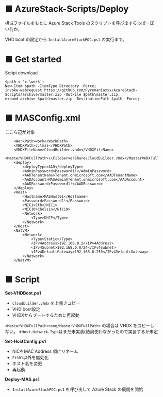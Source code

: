 # ■ AzureStack-Scripts/Deploy

構成ファイルをもとに Azure Stack Tools のスクリプトを呼び出すらっぱーぽい何か。

VHD boot の設定から `InstallAzureStackPOC.ps1` の実行まで。

# ■ Get started

Script download

```download-script
$path = 'c:\work';
New-Item $path -ItemType Directory -Force;
invoke-webrequest https://github.com/Pyromaniaxxx/AzureStack-Scripts/archive/master.zip -OutFile $path\master.zip;
expand-archive $path\master.zip -DestinationPath $path -Force;
```

# ■ MASConfig.xml

ここら辺が対象

```Config
    <WorkPath>work</WorkPath>
    <VHDXPath>c:\mas</VHDXPath>
    <VHDXFileName>CloudBuilder.vhdx</VHDXFileName>
    <MasterVHDXFullPath>\\FileServerShare\CloudBuilder.vhdx</MasterVHDXFullPath>
    <deploy>
        <deployType>AAD</deployType>
        <AdminPassword>Password1!</AdminPassword>
        <AADTenantName>Tenant.onmicrosoft.com</AADTenantName>
        <AADAccount>MASAdmin@Tenant.onmicrosoft.com</AADAccount>
        <AADPassword>Password1!</AADPassword>
    </deploy>
    <Host>
        <Hostname>MASHost01</Hostname>
        <Password>Password1!</Password>
        <NIC1>Eth</NIC1>
        <NIC10>Chelsio</NIC10>
        <Network>
            <Type>DHCP</Type>
        </Network>
    </Host>
    <NatVM>
        <Network>
            <Type>Static</Type>
            <IPv4Address>192.168.0.2</IPv4Address>
            <IPv4Subnet>192.168.0.0/24</IPv4Subnet>
            <IPv4DefaultGateway>192.168.0.250</IPv4DefaultGateway>
        </Network>
    </NatVM>
```


# ■ Script

**Set-VHDBoot.ps1**  
- `Cloudbuilder.vhdx` を上書きコピー
- VHD boot設定
- VHDXからブートするために再起動

`<MasterVHDXFullPath>none/MasterVHDXFullPath>` の場合は VHDX をコピーしない。
※`Host.Network.Type`はまだ未実装(結局使わなかったので実装するか未定

**Set-HostConfig.ps1**  
- NICをMAC Address 順にリネーム
- `Eth01`以外を無効化
- ホスト名を変更
- 再起動

**Deploy-MAS.ps1**  
- `InstallAzureStackPOC.ps1` を呼び出して Azure Stack の展開を開始
